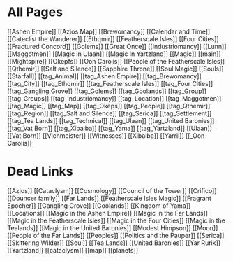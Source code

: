 # All Pages
[[Ashen Empire]]
[[Azios Map]]
[[Brewomancy]]
[[Calendar and Time]]
[[Cateclist the Wanderer]]
[[Ethqmir]]
[[Featherscale Isles]]
[[Four Cities]]
[[Fractured Concord]]
[[Golems]]
[[Great Once]]
[[Industriomancy]]
[[Lunn]]
[[Maggotmen]]
[[Magic in Ulaan]]
[[Magic in Yartzland]]
[[Magic]]
[[main]]
[[Mightspire]]
[[Okepfs]]
[[Oon Carolis]]
[[People of the Featherscale Isles]]
[[Qthemir]]
[[Salt and Silence]]
[[Sapphire Throne]]
[[Soul Magic]]
[[Souls]]
[[Starfall]]
[[tag_Animal]]
[[tag_Ashen Empire]]
[[tag_Brewomancy]]
[[tag_City]]
[[tag_Ethqmir]]
[[tag_Featherscale Isles]]
[[tag_Four Cities]]
[[tag_Gangling Grove]]
[[tag_Golems]]
[[tag_Goolands]]
[[tag_Group]]
[[tag_Groups]]
[[tag_Industriomancy]]
[[tag_Location]]
[[tag_Maggotmen]]
[[tag_Magic]]
[[tag_Map]]
[[tag_Okeps]]
[[tag_People]]
[[tag_Qthemir]]
[[tag_Region]]
[[tag_Salt and Silence]]
[[tag_Serica]]
[[tag_Settlement]]
[[tag_Tea Lands]]
[[tag_Technical]]
[[tag_Ulaan]]
[[tag_United Baronies]]
[[tag_Vat Born]]
[[tag_Xibalba]]
[[tag_Yama]]
[[tag_Yartzland]]
[[Ulaan]]
[[Vat Born]]
[[Vichmeister]]
[[Witnesses]]
[[Xibalba]]
[[Yarril]]
[[_Oon Carolis]]

# Dead Links
[[Azios]]
[[Cataclysm]]
[[Cosmology]]
[[Council of the Tower]]
[[Crifico]]
[[Douncer family]]
[[Far Lands]]
[[Featherscale Isles Magic]]
[[Fragrant Epocher]]
[[Gangling Grove]]
[[Goolands]]
[[Kingdom of Yama]]
[[Locations]]
[[Magic in the Ashen Empire]]
[[Magic in the Far Lands]]
[[Magic in the Featherscale Isles]]
[[Magic in the Four Cities]]
[[Magic in the Tealands]]
[[Magic in the United Baronies]]
[[Modest Himpson]]
[[Moon]]
[[People of the Far Lands]]
[[Peoples]]
[[Politics and the Pauper]]
[[Serica]]
[[Skittering Wilder]]
[[Soul]]
[[Tea Lands]]
[[United Baronies]]
[[Yar Rurik]]
[[Yartzland]]
[[cataclysm]]
[[map]]
[[planets]]

